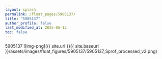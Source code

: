 ```yaml
---
layout: splash
permalink: /float_pages/5905137/
title: "5905137"
author_profile: false
last_modified_at: 2025-06-13
toc: false
---
```

 
5905137
![img-png]({{ site.url }}{{ site.baseurl }}/assets/images/float_figures/5905137/5905137_Sprof_processed_v2.png)